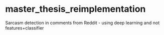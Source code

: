 # master_thesis_reimplementation
Sarcasm detection in comments from Reddit - using deep learning and not features+classifier
